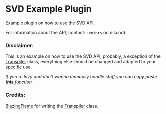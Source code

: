 # SVD Example Plugin
Example plugin on how to use the SVD API.

For information about the API, contact: `seniors` on discord.

### Disclaimer:
This is an example on how to use the SVD API, probably, a exception of the [Transpiler](https://github.com/Senior-S/SVD-Example-Use/blob/main/SVDLibrary/Patches/PlayerVoiceTranspiler.cs) class, everything else should be changed and adapted to your specific use.

*If you're lazy and don't wanna manually handle stuff you can copy paste **[this](https://github.com/Senior-S/SVD-Example-Use/blob/main/SVDLibrary/ProjectMain.cs#L137)** function*

### Credits:
[BlazingFlame](https://github.com/DanielWillett) for writing the [Transpiler](https://github.com/Senior-S/SVD-Example-Use/blob/main/SVDLibrary/Patches/PlayerVoiceTranspiler.cs) class.